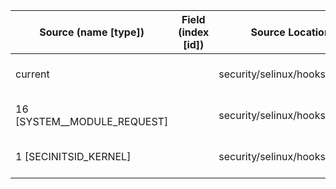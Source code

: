 | Source (name [type])        | Field (index [id]) | Source Location               | Label at Source             |
|-----------------------------|--------------------|-------------------------------|-----------------------------|
| current                     |                    | security/selinux/hooks.c:3563 | subject, dynamic, external  |
| 16 [SYSTEM__MODULE_REQUEST] |                    | security/selinux/hooks.c:3569 | operation, static, mediator |
| 1 [SECINITSID_KERNEL]       |                    | security/selinux/hooks.c:3568 | operation, static, mediator |